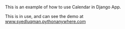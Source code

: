 This is an example of how to use Calendar in Django App. 

This is in use, and can see the demo at www.syedluqman.pythonanywhere.com
